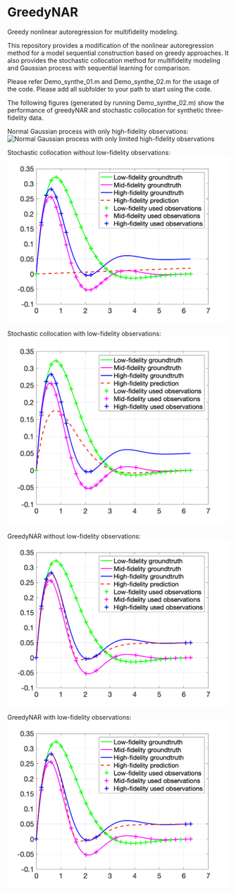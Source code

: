 # GreedyNAR
Greedy nonlinear autoregression for multifidelity modeling.

This repository provides a modification of the nonlinear autoregression method for a model sequential construction based on greedy approaches. It also provides the stochastic collocation method for multifidelity modeling and Gaussian process with sequential learning for comparison.

Please refer Demo_synthe_01.m and Demo_synthe_02.m for the usage of the code. Please add all subfolder to your path to start using the code.

The following figures (generated by running Demo_synthe_02.m) show the performance of greedyNAR and stochastic collocation for synthetic three-fidelity data.

Normal Gaussian process with only high-fidelity observations:
![Normal Gaussian process with only limited high-fidelity observations](https://github.com/wayXing/GreedyNAR/blob/master/IMG/gp_fx3.png)

Stochastic collocation without low-fidelity observations:
![Stochastic collocation without low-fidelity observations](https://github.com/wayXing/GreedyNAR/blob/master/IMG/sc1_fx3.png)

Stochastic collocation with low-fidelity observations:
![Stochastic collocation with low-fidelity observations](https://github.com/wayXing/GreedyNAR/blob/master/IMG/sc2_fx3.png)

GreedyNAR without low-fidelity observations:
![GreedyNAR without low-fidelity observations](https://github.com/wayXing/GreedyNAR/blob/master/IMG/greedyNAR1_fx3.png)

GreedyNAR with low-fidelity observations:
![GreedyNAR with low-fidelity observations](https://github.com/wayXing/GreedyNAR/blob/master/IMG/greedyNAR2_fx3.png)
